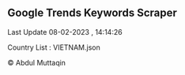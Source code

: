 

## Google Trends Keywords Scraper 
 
Last Update 08-02-2023 , 14:14:26

Country List :
VIETNAM.json



© Abdul Muttaqin 
